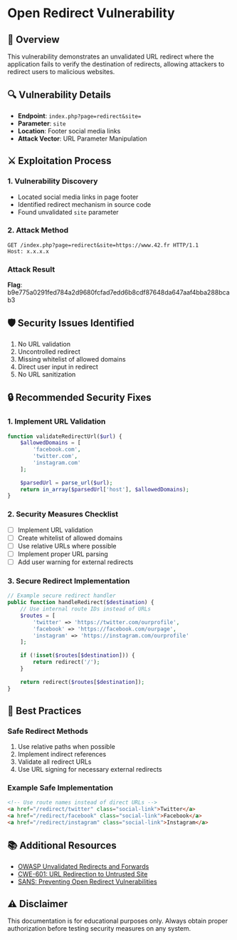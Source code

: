 # Open Redirect Vulnerability

## 🎯 Overview
This vulnerability demonstrates an unvalidated URL redirect where the application fails to verify the destination of redirects, allowing attackers to redirect users to malicious websites.

## 🔍 Vulnerability Details
- **Endpoint**: `index.php?page=redirect&site=`
- **Parameter**: `site`
- **Location**: Footer social media links
- **Attack Vector**: URL Parameter Manipulation

## ⚔️ Exploitation Process

### 1. Vulnerability Discovery
- Located social media links in page footer
- Identified redirect mechanism in source code
- Found unvalidated `site` parameter

### 2. Attack Method
```http
GET /index.php?page=redirect&site=https://www.42.fr HTTP/1.1
Host: x.x.x.x
```

### Attack Result
**Flag**: b9e775a0291fed784a2d9680fcfad7edd6b8cdf87648da647aaf4bba288bcab3

## 🛡️ Security Issues Identified
1. No URL validation
2. Uncontrolled redirect
3. Missing whitelist of allowed domains
4. Direct user input in redirect
5. No URL sanitization

## 🔒 Recommended Security Fixes

### 1. Implement URL Validation
```php
function validateRedirectUrl($url) {
    $allowedDomains = [
        'facebook.com',
        'twitter.com',
        'instagram.com'
    ];
    
    $parsedUrl = parse_url($url);
    return in_array($parsedUrl['host'], $allowedDomains);
}
```

### 2. Security Measures Checklist
- [ ] Implement URL validation
- [ ] Create whitelist of allowed domains
- [ ] Use relative URLs where possible
- [ ] Implement proper URL parsing
- [ ] Add user warning for external redirects

### 3. Secure Redirect Implementation
```php
// Example secure redirect handler
public function handleRedirect($destination) {
    // Use internal route IDs instead of URLs
    $routes = [
        'twitter' => 'https://twitter.com/ourprofile',
        'facebook' => 'https://facebook.com/ourpage',
        'instagram' => 'https://instagram.com/ourprofile'
    ];
    
    if (!isset($routes[$destination])) {
        return redirect('/');
    }
    
    return redirect($routes[$destination]);
}
```

## 📝 Best Practices

### Safe Redirect Methods
1. Use relative paths when possible
2. Implement indirect references
3. Validate all redirect URLs
4. Use URL signing for necessary external redirects

### Example Safe Implementation
```html
<!-- Use route names instead of direct URLs -->
<a href="/redirect/twitter" class="social-link">Twitter</a>
<a href="/redirect/facebook" class="social-link">Facebook</a>
<a href="/redirect/instagram" class="social-link">Instagram</a>
```

## 📚 Additional Resources
- [OWASP Unvalidated Redirects and Forwards](https://cheatsheetseries.owasp.org/cheatsheets/Unvalidated_Redirects_and_Forwards_Cheat_Sheet.html)
- [CWE-601: URL Redirection to Untrusted Site](https://cwe.mitre.org/data/definitions/601.html)
- [SANS: Preventing Open Redirect Vulnerabilities](https://www.sans.org/blog/preventing-open-redirect-vulnerabilities/)

## ⚠️ Disclaimer
This documentation is for educational purposes only. Always obtain proper authorization before testing security measures on any system.